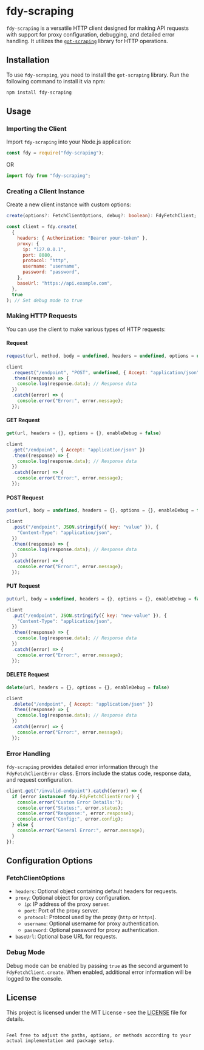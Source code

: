 # fdy-scraping

`fdy-scraping` is a versatile HTTP client designed for making API requests with support for proxy configuration, debugging, and detailed error handling. It utilizes the [`got-scraping`](https://github.com/apify/got-scraping) library for HTTP operations.

## Installation

To use `fdy-scraping`, you need to install the `got-scraping` library. Run the following command to install it via npm:

```bash
npm install fdy-scraping
```

## Usage

### Importing the Client

Import `fdy-scraping` into your Node.js application:

```javascript
const fdy = require("fdy-scraping");
```

OR

```javascript
import fdy from "fdy-scraping";
```

### Creating a Client Instance

Create a new client instance with custom options:

```typescript
create(options?: FetchClientOptions, debug?: boolean): FdyFetchClient;
```

```javascript
const client = fdy.create(
  {
    headers: { Authorization: "Bearer your-token" },
    proxy: {
      ip: "127.0.0.1",
      port: 8080,
      protocol: "http",
      username: "username",
      password: "password",
    },
    baseUrl: "https://api.example.com",
  },
  true
); // Set debug mode to true
```

### Making HTTP Requests

You can use the client to make various types of HTTP requests:

#### Request

```typescript
request(url, method, body = undefined, headers = undefined, options = undefined)
```

```javascript
client
  .request("/endpoint", "POST", undefined, { Accept: "application/json" })
  .then((response) => {
    console.log(response.data); // Response data
  })
  .catch((error) => {
    console.error("Error:", error.message);
  });
```

#### GET Request

```typescript
get(url, headers = {}, options = {}, enableDebug = false)
```

```javascript
client
  .get("/endpoint", { Accept: "application/json" })
  .then((response) => {
    console.log(response.data); // Response data
  })
  .catch((error) => {
    console.error("Error:", error.message);
  });
```

#### POST Request

```typescript
post(url, body = undefined, headers = {}, options = {}, enableDebug = false)
```

```javascript
client
  .post("/endpoint", JSON.stringify({ key: "value" }), {
    "Content-Type": "application/json",
  })
  .then((response) => {
    console.log(response.data); // Response data
  })
  .catch((error) => {
    console.error("Error:", error.message);
  });
```

#### PUT Request

```typescript
put(url, body = undefined, headers = {}, options = {}, enableDebug = false)
```

```javascript
client
  .put("/endpoint", JSON.stringify({ key: "new-value" }), {
    "Content-Type": "application/json",
  })
  .then((response) => {
    console.log(response.data); // Response data
  })
  .catch((error) => {
    console.error("Error:", error.message);
  });
```

#### DELETE Request

```typescript
delete(url, headers = {}, options = {}, enableDebug = false)
```

```javascript
client
  .delete("/endpoint", { Accept: "application/json" })
  .then((response) => {
    console.log(response.data); // Response data
  })
  .catch((error) => {
    console.error("Error:", error.message);
  });
```

### Error Handling

`fdy-scraping` provides detailed error information through the `FdyFetchClientError` class. Errors include the status code, response data, and request configuration.

```javascript
client.get("/invalid-endpoint").catch((error) => {
  if (error instanceof fdy.FdyFetchClientError) {
    console.error("Custom Error Details:");
    console.error("Status:", error.status);
    console.error("Response:", error.response);
    console.error("Config:", error.config);
  } else {
    console.error("General Error:", error.message);
  }
});
```

## Configuration Options

### FetchClientOptions

- `headers`: Optional object containing default headers for requests.
- `proxy`: Optional object for proxy configuration.
  - `ip`: IP address of the proxy server.
  - `port`: Port of the proxy server.
  - `protocol`: Protocol used by the proxy (`http` or `https`).
  - `username`: Optional username for proxy authentication.
  - `password`: Optional password for proxy authentication.
- `baseUrl`: Optional base URL for requests.

### Debug Mode

Debug mode can be enabled by passing `true` as the second argument to `FdyFetchClient.create`. When enabled, additional error information will be logged to the console.

## License

This project is licensed under the MIT License - see the [LICENSE](LICENSE) file for details.

```

Feel free to adjust the paths, options, or methods according to your actual implementation and package setup.
```
